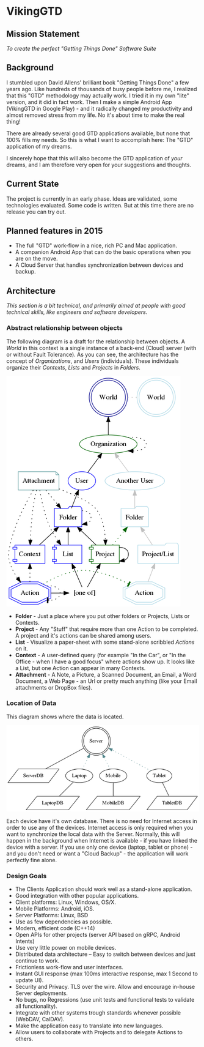 # VikingGTD

## Mission Statement

*To create the perfect "Getting Things Done" Software Suite*

## Background

I stumbled upon David Allens' brilliant book "Getting Things Done" 
a few years ago. Like hundreds of thousands of busy people before me,
I realized that this "GTD" methodology may actually work. I tried it
in my own "lite" version, and it did in fact work. Then I make a simple
Android App (VikingGTD in Google Play) - and it radically changed my 
productivity and almost removed stress from my life. No it's about
time to make the real thing!

There are already several good GTD applications available, but none
that 100% fills my needs. So this is what I want to accomplish here:
The "GTD" application of my dreams. 

I sincerely hope that this will also become the GTD application of
*your* dreams, and I am therefore very open for your suggestions and 
thoughts.

## Current State
The project is currently in an early phase. Ideas are validated,
some technologies evaluated. Some code is written. But at this
time there are no release you can try out.

## Planned features in 2015
 * The full "GTD" work-flow in a nice, rich PC and Mac application.
 * A companion Android App that can do the basic operations when you are on the move.
 * A Cloud Server that handles synchronization between devices and backup.

## Architecture
*This section is a bit technical, and primarily aimed at people with good
technical skills, like engineers and software developers.*

### Abstract relationship between objects
The following diagram is a draft for the relationship between objects.
A *World* in this context is a single instance of a back-end (Cloud) server 
(with or without Fault Tolerance). As you can see, the architecture 
has the concept of *Organizations*, and *Users* (individuals). These
individuals organize their *Contexts*, *Lists* and *Projects* in *Folders*. 

![](doc/images/arcitecture_relations.png)

 - **Folder** - Just a place where you put other folders or Projects, Lists or Contexts.
 - **Project** - Any "Stuff" that require more than one Action to be completed. A project and it's actions can be shared among users.
 - **List** - Visualize a paper-sheet with some stand-alone scribbled *Actions* on it.
 - **Context** - A user-defined query (for example "In the Car", or "In the Office - when I have a good focus" where actions show up. It looks like a List, but one Action can appear in many Contexts.
 - **Attachment** - A Note, a Picture, a Scanned Document, an Email, a Word Document, a Web Page - an Url or pretty much anything (like your Email attachments or DropBox files).

### Location of Data

This diagram shows where the data is located. 

![](doc/images/arcitecture_devices.png)

Each device have it's own database. There is no need for Internet access in order
to use any of the devices. Internet access is only required when you want to synchronize
the local data with the Server. Normally, this will happen in the background when
Internet is available - if you have linked the device with a server. If you use
only one device (laptop, tablet or phone) - and you don't need or want a "Cloud Backup" - the 
application will work perfectly fine alone.

### Design Goals
 - The Clients Application should work well as a stand-alone application.
 - Good integration with other popular applications.
 - Client platforms: Linux, Windows, OS/X.
 - Mobile Platforms: Android, iOS.
 - Server Platforms: Linux, BSD
 - Use as few dependencies as possible.
 - Modern, efficient code (C++14)
 - Open APIs for other projects (server API based on gRPC, Android Intents)
 - Use very little power on mobile devices.
 - Distributed data architecture – Easy to switch between devices and just continue to work.
 - Frictionless work-flow and user interfaces.
 - Instant GUI response (max 100ms interactive response, max 1 Second to update UI).
 - Security and Privacy. TLS over the wire. Allow and encourage in-house Server deployments.
 - No bugs, no Regressions (use unit tests and functional tests to validate all functionality).
 - Integrate with other systems trough standards whenever possible (WebDAV, CalDAV).
 - Make the application easy to translate into new languages.
 - Allow users to collaborate with Projects and to delegate Actions to others.

